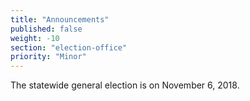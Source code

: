 ```yaml
---
title: "Announcements"
published: false
weight: -10
section: "election-office"
priority: "Minor"
---
```

The statewide general election is on November 6, 2018.
  